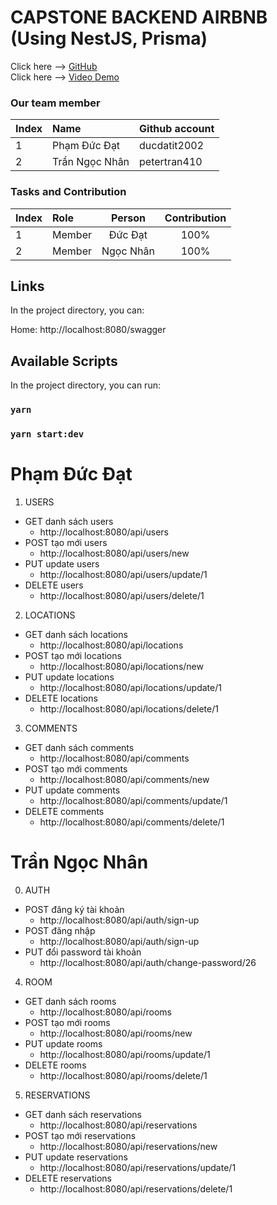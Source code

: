 
# CAPSTONE BACKEND AIRBNB (Using NestJS, Prisma)

Click here --> <a href="https://github.com/ducdatit2002/Capstone-AirBnB-BE" target="_blank">GitHub</a>
</br>
Click here --> <a href="https://www.youtube.com/watch?v=b4cf8WIkAWs" target="_blank">Video Demo</a>
</br>

### Our team member
| Index | Name                |      Github account             |
|:------|:-----------------------|:---------------------------|
| 1     | Phạm Đức Đạt |ducdatit2002 |
| 2     | Trần Ngọc Nhân | petertran410 |         

### Tasks and Contribution 
| Index | Role                                                         | Person  | Contribution |
|:------|:-------------------------------------------------------------|:--------------:|:------------:|
| 1     | Member     |   Đức Đạt   |          100%      |
| 2     | Member      |  Ngọc Nhân   |          100%      |

## Links

In the project directory, you can:

Home: http://localhost:8080/swagger

## Available Scripts

In the project directory, you can run:

### `yarn`

### `yarn start:dev`


# Phạm Đức Đạt

1. USERS
-   GET danh sách users
     -  http://localhost:8080/api/users
-   POST tạo mới users
     -  http://localhost:8080/api/users/new
-   PUT update users
     -  http://localhost:8080/api/users/update/1
-   DELETE users
     -  http://localhost:8080/api/users/delete/1

2. LOCATIONS
-   GET danh sách locations
     -  http://localhost:8080/api/locations
-   POST tạo mới locations
     -  http://localhost:8080/api/locations/new
-   PUT update locations
     -  http://localhost:8080/api/locations/update/1
-   DELETE locations
     -  http://localhost:8080/api/locations/delete/1

3. COMMENTS
-   GET danh sách comments
     -  http://localhost:8080/api/comments
-   POST tạo mới comments
     -  http://localhost:8080/api/comments/new
-   PUT update comments
     -  http://localhost:8080/api/comments/update/1
-   DELETE comments
     -  http://localhost:8080/api/comments/delete/1

# Trần Ngọc Nhân

0. AUTH
-   POST đăng ký tài khoản
    -   http://localhost:8080/api/auth/sign-up
-   POST đăng nhập
    -   http://localhost:8080/api/auth/sign-up
-   PUT đổi password tài khoản
    -   http://localhost:8080/api/auth/change-password/26
4. ROOM
-   GET danh sách rooms
     -  http://localhost:8080/api/rooms
-   POST tạo mới rooms
     -  http://localhost:8080/api/rooms/new
-   PUT update rooms
     -  http://localhost:8080/api/rooms/update/1
-   DELETE rooms
     -  http://localhost:8080/api/rooms/delete/1

5. RESERVATIONS
-   GET danh sách reservations
     -  http://localhost:8080/api/reservations
-   POST tạo mới reservations
     -  http://localhost:8080/api/reservations/new
-   PUT update reservations
     -  http://localhost:8080/api/reservations/update/1
-   DELETE reservations
     -  http://localhost:8080/api/reservations/delete/1
